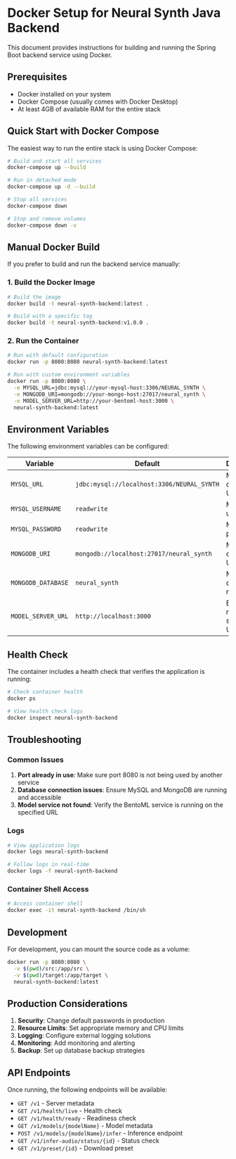 # Docker Setup for Neural Synth Java Backend

This document provides instructions for building and running the Spring Boot backend service using Docker.

## Prerequisites

- Docker installed on your system
- Docker Compose (usually comes with Docker Desktop)
- At least 4GB of available RAM for the entire stack

## Quick Start with Docker Compose

The easiest way to run the entire stack is using Docker Compose:

```bash
# Build and start all services
docker-compose up --build

# Run in detached mode
docker-compose up -d --build

# Stop all services
docker-compose down

# Stop and remove volumes
docker-compose down -v
```

## Manual Docker Build

If you prefer to build and run the backend service manually:

### 1. Build the Docker Image

```bash
# Build the image
docker build -t neural-synth-backend:latest .

# Build with a specific tag
docker build -t neural-synth-backend:v1.0.0 .
```

### 2. Run the Container

```bash
# Run with default configuration
docker run -p 8080:8080 neural-synth-backend:latest

# Run with custom environment variables
docker run -p 8080:8080 \
  -e MYSQL_URL=jdbc:mysql://your-mysql-host:3306/NEURAL_SYNTH \
  -e MONGODB_URI=mongodb://your-mongo-host:27017/neural_synth \
  -e MODEL_SERVER_URL=http://your-bentoml-host:3000 \
  neural-synth-backend:latest
```

## Environment Variables

The following environment variables can be configured:

| Variable | Default | Description |
|----------|---------|-------------|
| `MYSQL_URL` | `jdbc:mysql://localhost:3306/NEURAL_SYNTH` | MySQL connection URL |
| `MYSQL_USERNAME` | `readwrite` | MySQL username |
| `MYSQL_PASSWORD` | `readwrite` | MySQL password |
| `MONGODB_URI` | `mongodb://localhost:27017/neural_synth` | MongoDB connection URI |
| `MONGODB_DATABASE` | `neural_synth` | MongoDB database name |
| `MODEL_SERVER_URL` | `http://localhost:3000` | BentoML model service URL |

## Health Check

The container includes a health check that verifies the application is running:

```bash
# Check container health
docker ps

# View health check logs
docker inspect neural-synth-backend
```

## Troubleshooting

### Common Issues

1. **Port already in use**: Make sure port 8080 is not being used by another service
2. **Database connection issues**: Ensure MySQL and MongoDB are running and accessible
3. **Model service not found**: Verify the BentoML service is running on the specified URL

### Logs

```bash
# View application logs
docker logs neural-synth-backend

# Follow logs in real-time
docker logs -f neural-synth-backend
```

### Container Shell Access

```bash
# Access container shell
docker exec -it neural-synth-backend /bin/sh
```

## Development

For development, you can mount the source code as a volume:

```bash
docker run -p 8080:8080 \
  -v $(pwd)/src:/app/src \
  -v $(pwd)/target:/app/target \
  neural-synth-backend:latest
```

## Production Considerations

1. **Security**: Change default passwords in production
2. **Resource Limits**: Set appropriate memory and CPU limits
3. **Logging**: Configure external logging solutions
4. **Monitoring**: Add monitoring and alerting
5. **Backup**: Set up database backup strategies

## API Endpoints

Once running, the following endpoints will be available:

- `GET /v1` - Server metadata
- `GET /v1/health/live` - Health check
- `GET /v1/health/ready` - Readiness check
- `GET /v1/models/{modelName}` - Model metadata
- `POST /v1/models/{modelName}/infer` - Inference endpoint
- `GET /v1/infer-audio/status/{id}` - Status check
- `GET /v1/preset/{id}` - Download preset 